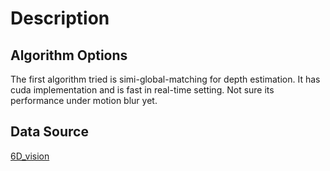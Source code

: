 # Description

## Algorithm Options
The first algorithm tried is simi-global-matching for depth estimation. It has cuda implementation and 
is fast in real-time setting. Not sure its performance under motion blur yet.

## Data Source
[6D_vision](http://www.6d-vision.com/scene-labeling)